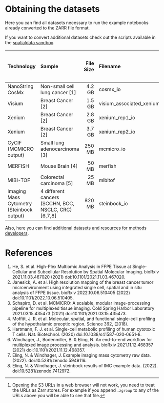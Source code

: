 # Obtaining the datasets

Here you can find all datasets necessary to run the example notebooks already converted to the ZARR file format.

If you want to convert additional datasets check out the scripts available in the [spatialdata sandbox](https://github.com/giovp/spatialdata-sandbox).

| Technology                                | Sample                                               | File Size | Filename                    | download data                                                                                   | work with data remotely [^1]                                                               |
| :---------------------------------------- | :--------------------------------------------------- | --------: | :-------------------------- | :---------------------------------------------------------------------------------------------- | :----------------------------------------------------------------------------------------- |
| NanoString CosMx                          | Non-small cell lung cancer [1]                       |    4.2 GB | cosmx_io                    | [.zarr.zip](https://s3.embl.de/spatialdata/spatialdata-sandbox/cosmx_io.zip)                    | [S3](https://s3.embl.de/spatialdata/spatialdata-sandbox/cosmx_io.zarr/)                    |
| Visium                                    | Breast Cancer [2]                                    |    1.5 GB | visium_associated_xenium_io | [.zarr.zip](https://s3.embl.de/spatialdata/spatialdata-sandbox/visium_associated_xenium_io.zip) | [S3](https://s3.embl.de/spatialdata/spatialdata-sandbox/visium_associated_xenium_io.zarr/) |
| Xenium                                    | Breast Cancer [2]                                    |    2.8 GB | xenium_rep1_io              | [.zarr.zip](https://s3.embl.de/spatialdata/spatialdata-sandbox/xenium_rep1_io.zip)              | [S3](https://s3.embl.de/spatialdata/spatialdata-sandbox/xenium_rep1_io.zarr/)              |
| Xenium                                    | Breast Cancer [2]                                    |    3.7 GB | xenium_rep2_io              | [.zarr.zip](https://s3.embl.de/spatialdata/spatialdata-sandbox/xenium_rep2_io.zip)              | [S3](https://s3.embl.de/spatialdata/spatialdata-sandbox/xenium_rep2_io.zarr/)              |
| CyCIF (MCMICRO output)                    | Small lung adenocarcinoma [3]                        |    250 MB | mcmicro_io                  | [.zarr.zip](https://s3.embl.de/spatialdata/spatialdata-sandbox/mcmicro_io.zip)                  | [S3](https://s3.embl.de/spatialdata/spatialdata-sandbox/mcmicro_io.zarr/)                  |
| MERFISH                                   | Mouse Brain [4]                                      |     50 MB | merfish                     | [.zarr.zip](https://s3.embl.de/spatialdata/spatialdata-sandbox/merfish.zip)                     | [S3](https://s3.embl.de/spatialdata/spatialdata-sandbox/merfish.zarr/)                     |
| MIBI-TOF                                  | Colorectal carcinoma [5]                             |     25 MB | mibitof                     | [.zarr.zip](https://s3.embl.de/spatialdata/spatialdata-sandbox/mibitof.zip)                     | [S3](https://s3.embl.de/spatialdata/spatialdata-sandbox/mibitof.zarr/)                     |
| Imaging Mass Cytometry (Steinbock output) | 4 different cancers (SCCHN, BCC, NSCLC, CRC) [6,7,8] |    820 MB | steinbock_io                | [.zarr.zip](https://s3.embl.de/spatialdata/spatialdata-sandbox/steinbock_io.zip)                | [S3](https://s3.embl.de/spatialdata/spatialdata-sandbox/steinbock_io.zarr/)                |

<!-- to add: raccoon, blobs, "additional resources for methods developers" -->
<!-- Artificial datasets
| Description | File Size| Filename                     | download data                                                                                   | work with data remotely [^1]                                                               |
| :--------------------- | :------------------------- | --------:| :--------------------------  | :---------------------------------------------------------------------------------------------- | :----------------------------------------------------------------------------------------- || -                      | -                          |     11 kB| toy                          | [.zarr.zip](https://s3.embl.de/spatialdata/spatialdata-sandbox/toy.zip)                         | [S3](https://s3.embl.de/spatialdata/spatialdata-sandbox/toy.zarr/)                         | -->

Also, here you can find [additional datasets and resources for methods developers](https://github.com/scverse/spatialdata-notebooks/blob/main/notebooks/developers_resources/storage_format/).

[^1]: Opening the S3 URLs in a web browser will not work, you need to treat the URLs as Zarr stores. For example if you append `.zgroup` to any of the URLs above you will be able to see that file.

# References

1. He, S. et al. High-Plex Multiomic Analysis in FFPE Tissue at Single-Cellular and Subcellular Resolution by Spatial Molecular Imaging. bioRxiv 2021.11.03.467020 (2021) doi:10.1101/2021.11.03.467020.
2. Janesick, A. et al. High resolution mapping of the breast cancer tumor microenvironment using integrated single cell, spatial and in situ analysis of FFPE tissue. bioRxiv 2022.10.06.510405 (2022) doi:10.1101/2022.10.06.510405.
3. Schapiro, D. et al. MCMICRO: A scalable, modular image-processing pipeline for multiplexed tissue imaging. Cold Spring Harbor Laboratory 2021.03.15.435473 (2021) doi:10.1101/2021.03.15.435473.
4. Moffitt, J. R. et al. Molecular, spatial, and functional single-cell profiling of the hypothalamic preoptic region. Science 362, (2018).
5. Hartmann, F. J. et al. Single-cell metabolic profiling of human cytotoxic T cells. Nat. Biotechnol. (2020) doi:10.1038/s41587-020-0651-8.
6. Windhager, J., Bodenmiller, B. & Eling, N. An end-to-end workflow for multiplexed image processing and analysis. bioRxiv 2021.11.12.468357 (2021) doi:10.1101/2021.11.12.468357.
7. Eling, N. & Windhager, J. Example imaging mass cytometry raw data. (2022). doi:10.5281/zenodo.5949116.
8. Eling, N. & Windhager, J. steinbock results of IMC example data. (2022). doi:10.5281/zenodo.7412972.
